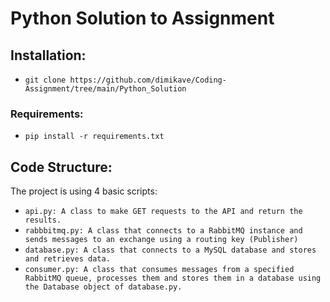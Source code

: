 # Python Solution to Assignment

## Installation:
- `git clone https://github.com/dimikave/Coding-Assignment/tree/main/Python_Solution`

### Requirements:
- `pip install -r requirements.txt`

## Code Structure:
The project is using 4 basic scripts:
- `api.py: A class to make GET requests to the API and return the results.`
- `rabbbitmq.py: A class that connects to a RabbitMQ instance and sends messages to an exchange using a routing key (Publisher)`
- `database.py: A class that connects to a MySQL database and stores and retrieves data.`
- `consumer.py: A class that consumes messages from a specified RabbitMQ queue, processes them and stores them in a database using the Database object of database.py.`
